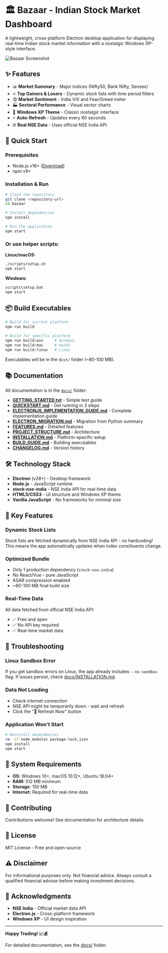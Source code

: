 # 🏛️ Bazaar - Indian Stock Market Dashboard

A lightweight, cross-platform Electron desktop application for displaying real-time Indian stock market information with a nostalgic Windows XP-style interface.

![Bazaar Screenshot](https://github.com/user-attachments/assets/7bd10f5e-cacd-4087-a841-95d28551f0d5)

## ✨ Features

- 📊 **Market Summary** - Major indices (Nifty50, Bank Nifty, Sensex)
- 🔥 **Top Gainers & Losers** - Dynamic stock lists with time period filters
- 😰 **Market Sentiment** - India VIX and Fear/Greed meter
- 🏭 **Sectoral Performance** - Visual sector charts
- 🎨 **Windows XP Theme** - Classic nostalgic interface
- ⚡ **Auto-Refresh** - Updates every 60 seconds
- 🌐 **Real NSE Data** - Uses official NSE India API

## 🚀 Quick Start

### Prerequisites

- Node.js v18+ ([Download](https://nodejs.org/))
- npm v9+

### Installation & Run

```bash
# Clone the repository
git clone <repository-url>
cd bazaar

# Install dependencies
npm install

# Run the application
npm start
```

### Or use helper scripts:

**Linux/macOS:**

```bash
./scripts/setup.sh
npm start
```

**Windows:**

```bash
scripts\setup.bat
npm start
```

## 📦 Build Executables

```bash
# Build for current platform
npm run build

# Build for specific platform
npm run build:win     # Windows
npm run build:mac     # macOS
npm run build:linux   # Linux
```

Executables will be in the `dist/` folder (~80-100 MB).

## 📚 Documentation

All documentation is in the [`docs/`](docs/) folder:

- **[GETTING_STARTED.txt](docs/GETTING_STARTED.txt)** - Simple text guide
- **[QUICKSTART.md](docs/QUICKSTART.md)** - Get running in 3 steps
- **[ELECTRONJS_IMPLEMENTATION_GUIDE.md](docs/ELECTRONJS_IMPLEMENTATION_GUIDE.md)** - Complete implementation guide
- **[ELECTRON_MIGRATION.md](docs/ELECTRON_MIGRATION.md)** - Migration from Python summary
- **[FEATURES.md](docs/FEATURES.md)** - Detailed features
- **[PROJECT_STRUCTURE.md](docs/PROJECT_STRUCTURE.md)** - Architecture
- **[INSTALLATION.md](docs/INSTALLATION.md)** - Platform-specific setup
- **[BUILD_GUIDE.md](docs/BUILD_GUIDE.md)** - Building executables
- **[CHANGELOG.md](docs/CHANGELOG.md)** - Version history

## 🛠️ Technology Stack

- **Electron** (v28+) - Desktop framework
- **Node.js** - JavaScript runtime
- **stock-nse-india** - NSE India API for real-time data
- **HTML5/CSS3** - UI structure and Windows XP theme
- **Vanilla JavaScript** - No frameworks for minimal size

## 🎯 Key Features

### Dynamic Stock Lists

Stock lists are fetched dynamically from NSE India API - no hardcoding! This means the app automatically updates when index constituents change.

### Optimized Bundle

- Only 1 production dependency (`stock-nse-india`)
- No React/Vue - pure JavaScript
- ASAR compression enabled
- ~80-100 MB final build size

### Real-Time Data

All data fetched from official NSE India API:

- ✅ Free and open
- ✅ No API key required
- ✅ Real-time market data

## 🐛 Troubleshooting

### Linux Sandbox Error

If you get sandbox errors on Linux, the app already includes `--no-sandbox` flag. If issues persist, check [docs/INSTALLATION.md](docs/INSTALLATION.md).

### Data Not Loading

- Check internet connection
- NSE API might be temporarily down - wait and refresh
- Click the "🔄 Refresh Now" button

### Application Won't Start

```bash
# Reinstall dependencies
rm -rf node_modules package-lock.json
npm install
npm start
```

## 📝 System Requirements

- **OS:** Windows 10+, macOS 10.12+, Ubuntu 18.04+
- **RAM:** 512 MB minimum
- **Storage:** 150 MB
- **Internet:** Required for real-time data

## 🤝 Contributing

Contributions welcome! See documentation for architecture details.

## 📄 License

MIT License - Free and open-source

## ⚠️ Disclaimer

For informational purposes only. Not financial advice. Always consult a qualified financial advisor before making investment decisions.

## 🙏 Acknowledgments

- **NSE India** - Official market data API
- **Electron.js** - Cross-platform framework
- **Windows XP** - UI design inspiration

---

**Happy Trading! 📈💰**

For detailed documentation, see the [docs/](docs/) folder.
